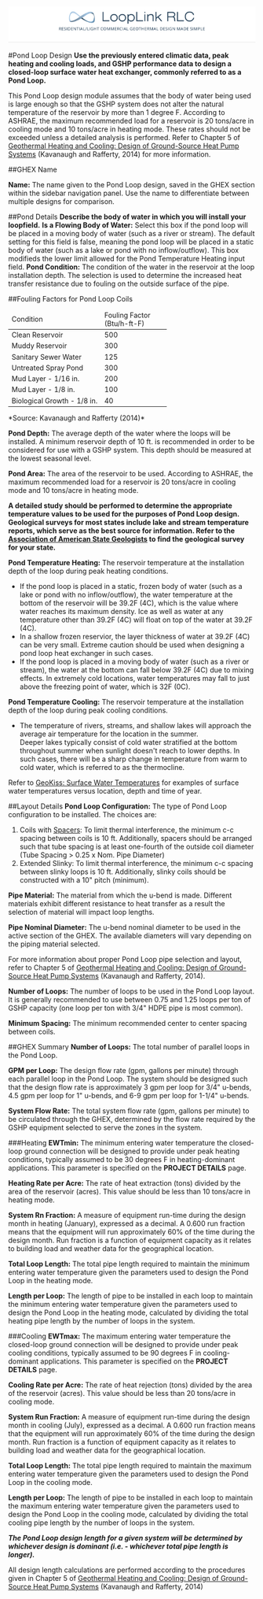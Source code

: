 <a href="http://looplinkrlc.com" title="LoopLink RLC- Residential/Light Commercial Geothermal Design Made Simple">![LoopLink RLC Help](img/RLC_help_header.png)</a>

#Pond Loop Design
**Use the previously entered climatic data, peak heating and cooling loads, and GSHP performance data to design a closed-loop surface water heat exchanger, commonly referred to as a Pond Loop.**

This Pond Loop design module assumes that the body of water being used is large enough so that the GSHP system does not alter the natural temperature of the reservoir by more than 1 degree F. According to ASHRAE, the maximum recommended load for a reservoir is 20 tons/acre in cooling mode and 10 tons/acre in heating mode. These rates should not be exceeded unless a detailed analysis is performed.  Refer to Chapter 5 of [Geothermal Heating and Cooling: Design of Ground-Source Heat Pump Systems](http://www.techstreet.com/ashrae/standards/geothermal-heating-and-cooling-design-of-ground-source-heat-pump-systems?gateway_code=ashrae&product_id=1887017) (Kavanaugh and Rafferty, 2014) for more information.

##GHEX Name

**Name:** The name given to the Pond Loop design, saved in the GHEX section within the sidebar navigation panel. Use the name to differentiate between multiple designs for comparison.

##Pond Details
**Describe the body of water in which you will install your loopfield.**
**Is a Flowing Body of Water:** Select this box if the pond loop will be placed in a moving body of water (such as a river or stream). The default setting for this field is false, meaning the pond loop will be placed in a static body of water (such as a lake or pond with no inflow/outflow).  This box modifieds the lower limit allowed for the Pond Temperature Heating input field.
**Pond Condition:** The condition of the water in the reservoir at the loop installation depth. The selection is used to determine the increased heat transfer resistance due to fouling on the outside surface of the pipe.  

##Fouling Factors for Pond Loop Coils
<table cellspacing="0" cellpadding="0">
<thead>
  <tr>
  <td width="175" >Condition<br /></td>
  <td width="120" >Fouling Factor<br />
        (Btu/h-ft-F)</td>
  </tr>
</thead>
<tbody>
  <tr>
    <td width="175" class="leftIndent" >Clean Reservoir</td>
    <td width="120" class="centeredData" >500</td>
  </tr>
  <tr class="alternatingCell">
    <td width="175" class="leftIndent" >Muddy Reservoir</td>
    <td width="120" class="centeredData" >300</td>
  </tr>
  <tr>
    <td width="175" class="leftIndent" >Sanitary Sewer Water</td>
    <td width="120" class="centeredData" >125</td>
  </tr>
  <tr class="alternatingCell">
    <td width="175" class="leftIndent" >Untreated Spray Pond</td>
    <td width="120" class="centeredData" >300</td>
  </tr>
  <tr>
    <td width="175" class="leftIndent" >Mud Layer - 1/16 in.</td>
    <td width="120" class="centeredData" >200</td>
  </tr>
  <tr class="alternatingCell">
    <td width="175" class="leftIndent" >Mud Layer - 1/8 in.</td>
    <td width="120" class="centeredData" >100</td>
  </tr>
  <tr>
    <td width="175" class="leftIndent" >Biological Growth - 1/8 in.</td>
    <td width="120" class="centeredData" >40</td>
  </tr>
  </tbody>
</table>
*Source: Kavanaugh and Rafferty (2014)*

**Pond Depth:** The average depth of the water where the loops will be installed. A minimum reservoir depth of 10 ft. is recommended in order to be considered for use with a GSHP system. This depth should be measured at the lowest seasonal level.

**Pond Area:** The area of the reservoir to be used. According to ASHRAE, the maximum recommended load for a reservoir is 20 tons/acre in cooling mode and 10 tons/acre in heating mode.

**A detailed study should be performed to determine the appropriate temperature values to be used for the purposes of Pond Loop design. Geological surveys for most states include lake and stream temperature reports, which serve as the best source for information.  Refer to the [Association of American State Geologists](http://www.stategeologists.org/surveys.php) to find the geological survey for your state.**

**Pond Temperature Heating:** The reservoir temperature at the installation depth of the loop during peak heating conditions.
<ul><li>If the pond loop is placed in a static, frozen body of water (such as a lake or pond with no inflow/outflow), the water temperature at the bottom of the reservoir will be 39.2F (4C), which is the value where water reaches its maximum density. Ice as well as water at any temperature other than 39.2F (4C) will float on top of the water at 39.2F (4C).</li>
<li>In a shallow frozen reservior, the layer thickness of water at 39.2F (4C) can be very small. Extreme caution should be used when designing a pond loop heat exchanger in such cases.</li>
<li>If the pond loop is placed in a moving body of water (such as a river or stream), the water at the bottom can fall below 39.2F (4C) due to mixing effects. In extremely cold locations, water temperatures may fall to just above the freezing point of water, which is 32F (0C).</li></ul>

**Pond Temperature Cooling:** The reservoir temperature at the installation depth of the loop during peak cooling conditions.
<ul><li>The temperature of rivers, streams, and shallow lakes will approach the average air temperature for the location in the summer.</li>
</li>Deeper lakes typically consist of cold water stratified at the bottom throughout summer when sunlight doesn't reach to lower depths.  In such cases, there will be a sharp change in temperature from warm to cold water, which is referred to as the thermocline.</li></ul>

Refer to [GeoKiss: Surface Water Temperatures](http://www.geokiss.com/surwatertemps.htm) for examples of surface water temperatures versus location, depth and time of year.

##Layout Details
**Pond Loop Configuration:** The type of Pond Loop configuration to be installed.  The choices are:

1. Coils with <a href="http://www.geopondclips.com/pond_loop_assembly" target="_blank">Spacers</a>: To limit thermal interference, the minimum c-c spacing between coils is 10 ft. Additionally, spacers should be arranged such that tube spacing is at least one-fourth of the outside coil diameter (Tube Spacing > 0.25 x Nom. Pipe Diameter)
2. Extended Slinky: To limit thermal interference, the minimum c-c spacing between slinky loops is 10 ft. Additionally, slinky coils should be constructed with a 10" pitch (minimum).

**Pipe Material:** The material from which the u-bend is made.  Different materials exhibit different resistance to heat transfer as a result the selection of material will impact loop lengths.

**Pipe Nominal Diameter:** The u-bend nominal diameter to be used in the active section of the GHEX. The available diameters will vary depending on the piping material selected.

For more information about proper Pond Loop pipe selection and layout, refer to Chapter 5 of [Geothermal Heating and Cooling: Design of Ground-Source Heat Pump Systems](http://www.techstreet.com/ashrae/standards/geothermal-heating-and-cooling-design-of-ground-source-heat-pump-systems?gateway_code=ashrae&product_id=1887017) (Kavanaugh and Rafferty, 2014).

**Number of Loops:** The number of loops to be used in the Pond Loop layout. It is generally recommended to use between 0.75 and 1.25 loops per ton of GSHP capacity (one loop per ton with 3/4" HDPE pipe is most common). 

**Minimum Spacing:** The minimum recommended center to center spacing between coils. 

##GHEX Summary
**Number of Loops:** The total number of parallel loops in the Pond Loop.

**GPM per Loop:** The design flow rate (gpm, gallons per minute) through each parallel loop in the Pond Loop. The system should be designed such that the design flow rate is approximately 3 gpm per loop for 3/4" u-bends, 4.5 gpm per loop for 1" u-bends, and 6-9 gpm per loop for 1-1/4" u-bends. 

**System Flow Rate:** The total system flow rate (gpm, gallons per minute) to be circulated through the GHEX, determined by the flow rate required by the GSHP equipment selected to serve the zones in the system.

###Heating
**EWTmin:** The minimum entering water temperature the closed-loop ground connection will be designed to provide under peak heating conditions, typically assumed to be 30 degrees F in heating-dominant applications. This parameter is specified on the **PROJECT DETAILS** page. 

**Heating Rate per Acre:** The rate of heat extraction (tons) divided by the area of the reservoir (acres). This value should be less than 10 tons/acre in heating mode.

**System Rn Fraction:** A measure of equipment run-time during the design month in heating (January), expressed as a decimal. A 0.600 run fraction means that the equipment will run approximately 60% of the time during the design month. Run fraction is a function of equipment capacity as it relates to building load and weather data for the geographical location. 

**Total Loop Length:** The total pipe length required to maintain the minimum entering water temperature given the parameters used to design the Pond Loop in the heating mode. 

**Length per Loop:** The length of pipe to be installed in each loop to maintain the minimum entering water temperature given the parameters used to design the Pond Loop in the heating mode, calculated by dividing the total heating pipe length by the number of loops in the system. 

###Cooling
**EWTmax:** The maximum entering water temperature the closed-loop ground connection will be designed to provide under peak cooling conditions, typically assumed to be 90 degrees F in cooling-dominant applications. This parameter is specified on the **PROJECT DETAILS** page. 

**Cooling Rate per Acre:** The rate of heat rejection (tons) divided by the area of the reservoir (acres). This value should be less than 20 tons/acre in cooling mode.

**System Run Fraction:** A measure of equipment run-time during the design month in cooling (July), expressed as a decimal. A 0.600 run fraction means that the equipment will run approximately 60% of the time during the design month. Run fraction is a function of equipment capacity as it relates to building load and weather data for the geographical location. 

**Total Loop Length:** The total pipe length required to maintain the maximum entering water temperature given the parameters used to design the Pond Loop in the cooling mode. 

**Length per Loop:** The length of pipe to be installed in each loop to maintain the maximum entering water temperature given the parameters used to design the Pond Loop in the cooling mode, calculated by dividing the total cooling pipe length by the number of loops in the system. 

***The Pond Loop design length for a given system will be determined by whichever design is dominant (i.e. - whichever total pipe length is longer).*** 

All design length calculations are performed according to the procedures given in Chapter 5 of [Geothermal Heating and Cooling: Design of Ground-Source Heat Pump Systems](http://www.techstreet.com/ashrae/standards/geothermal-heating-and-cooling-design-of-ground-source-heat-pump-systems?gateway_code=ashrae&product_id=1887017) (Kavanaugh and Rafferty, 2014) 

